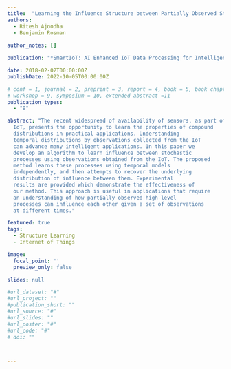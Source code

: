```yaml
---
title:  "Learning the Influence Structure between Partially Observed Stochastic Processes using IoT Sensor Data"
authors:
  - Ritesh Ajoodha
  - Benjamin Rosman
  
author_notes: []

publication: "*SmartIoT: AI Enhanced IoT Data Processing for Intelligent Applications at AAAI-18*"

date: 2018-02-02T00:00:00Z
publishDate: 2022-10-05T00:00:00Z

# conf = 1, journal = 2, preprint = 3, report = 4, book = 5, book chapter = 6, thesis = 7, patent = 9
# workshop = 9, symposium = 10, extended abstract =11
publication_types:
  - "9"

abstract: "The recent widespread of availability of sensors, as part of the
  IoT, presents the opportunity to learn the properties of compound
  distributions in practical applications. Understanding
  temporal distributions by observations collected from the IoT
  can advance many intelligent applications. In this paper we
  develop an algorithm to learn influence between stochastic
  processes using observations obtained from the IoT. The proposed
  method learns these processes using temporal models
  independently, and then attempts to recover the underlying
  distribution of influence between them. Experimental
  results are provided which demonstrate the effectiveness of
  our method. This approach is useful in applications that require
  an understanding of how partially observed high-level
  processes can influence each other given a set of observations
  at different times."

featured: true
tags:
  - Structure Learning
  - Internet of Things

image:
  focal_point: ''
  preview_only: false

slides: null

#url_dataset: "#"
#url_project: ""
#publication_short: ""
#url_source: "#"
#url_slides: ""
#url_poster: "#"
#url_code: "#"
# doi: ""



---
```

